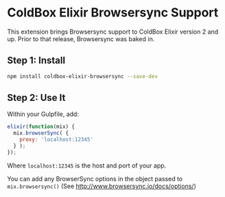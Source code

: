 # ColdBox Elixir Browsersync Support

This extension brings Browsersync support to ColdBox Elixir version 2 and up. Prior to that release, Browsersync was baked in.

## Step 1: Install

```bash
npm install coldbox-elixir-browsersync --save-dev
```

## Step 2: Use It

Within your Gulpfile, add:

```js
elixir(function(mix) {
  mix.browserSync( {
	proxy: 'localhost:12345'
  } );
});
```

Where `localhost:12345` is the host and port of your app.

You can add any BrowserSync options in the object passed to `mix.browsersync()` (See http://www.browsersync.io/docs/options/)